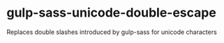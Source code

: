 # gulp-sass-unicode-double-escape
Replaces double slashes introduced by gulp-sass for unicode characters
